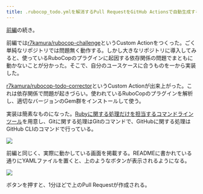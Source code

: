 ```yaml
---
title: .rubocop_todo.ymlを解消するPull RequestをGitHub Actionsで自動生成する (後編)
---
```

[前編](https://r7kamura.com/articles/2022-05-13-rubocop-challenge)の続き。

前編では[r7kamura/rubocop-challenge](https://github.com/r7kamura/rubocop-challenge)というCustom Actionをつくった。ごく単純なリポジトリでは問題無く動作する。しかし大きなリポジトリに導入してみると、使っているRuboCopのプラグインに起因する依存関係の問題でまともに動かないことが分かった。そこで、自分のユースケースに合うものを一から実装した。

[r7kamura/rubocop-todo-corrector](https://github.com/r7kamura/rubocop-todo-corrector)というCustom Actionが出来上がった。これは依存関係で問題が起きづらい。使われているRuboCopのプラグインを解析し、適切なバージョンのGem群をインストールして使う。

実装は簡素なものになった。[Rubyに関する処理だけを担当するコマンドラインツール](https://github.com/r7kamura/rubocop_todo_corrector)を用意し、Gitに関する処理はGitのコマンドで、GitHubに関する処理はGitHub CLIのコマンドで行っている。

![](https://lh3.googleusercontent.com/docs/ADP-6oHnECe12QtfD2IOshKFgZfjtKNBFA5zlZwzLoWGBpEjC7beVj8wiGD6pI_0MRdwTN1zs29ceyOEYXbXysw_B5xPpygfWzeCTFoMY22BsWLnowcEkFhMcZ7fAuNcR1ahRsNl6jwxgmm1U-8nnkmF3_32olkXQrt-X7CvQ02sMx_6XkdqBOse4HPmmPp9RM9u-ihyRJBAu2YsLoFO9LuS7hyH00QIh6NC6UkSVOCCo1niFafGJQdeNxpZGIahaxuZsDau-ZANg3CgmfgxnFF6LJzEIP-hZ3pStG8QfaSUEcji0M_kkKQ-CipOQmziw7DlalwyYPgdqnxlRiFbFbzt1kq20M1waWFOSUPRWxaNPCD_oXnhvY1ftU7F87P2Bvf7ihTO7lR82CrTfWojtAPRXijtHit-ts0Qe6wzn9voEQytEhjhXlTsNkP3lwW-hCYbUgVEn6Mada5ZRzrlmzxufF7hJEZ9h2RfIWQ3olHipOob4zGtOAzYI7FB5F0i7YWT-T11_si7xrdmjs0-sgP2uCG0Sosoo1m0JCxvTBd4TOHCM3LM8yec6YJkPnHr8H26JvAJalcvnPnezZs06UlDoZyx0Fn5vwNrii93-r0IDVCi8Gq1wG5_MjnKroBDCXYzpCbCui3OtXEfmxvuocBgsNzFGTxIw9a4eVq5ieT2os-JAHKiY80zRixi3u1YEeq19S0a2vyTv3a-1HG5VTR8UUaKtSJ7Vb6n_q53ctAT8fw72SidaxdsxD_-KW45IAMMtXErx2OHhaNcmieccT5MizGzNrmeq7QxTFuy4Bomz0bGGsjdTXipH1BvApe-49PQ4W67bVzxSaZD_ZIHs46HySFu_p2put43XPUMtxfCeUiTkfj8n5uEUWU_8AxdGz8Eglc_nI1d2C5RBxNJizK9RMNgZBd1gxocHiHljWXXRBnSYLEE06MXRpEfzqNFPoo2j74MXQEUWiEa6Otxvy_tHl-RRS83seJ5I2-1aWQ-35bSTcIJSxxoL7-syV7Dknuu0RTYb9MPe4Q75ZArbiELb3YpLu1mVSbpdhwqPhMNQXLznON4ycqSidUqYbAqChFOO6ZcILU0XPNiPOe-KITrdKEVD1juap4-YoysjdCEFMNHESncxmICXna5LqFKECHAwcn45GJ8T1z3ktHmUUhRz3IHI_VqLNJ42FZ3xUyseOxQBGjWOUbDFiipbiLUaE4JuvCKavNaPi2T4dCudg76Hh8rPRuuzAkEzH-Xx_oKxJGINY4-)

前編と同じく、実際に動かしている画面を掲載する。READMEに書かれている通りにYAMLファイルを置くと、上のようなボタンが表示されるようになる。

![](https://lh3.googleusercontent.com/docs/ADP-6oH7iJYYu3E_BIOA6xMLJS-azineNjB0vpCL8z9Hn5xYWXUuGDxuhBPuLvnNt52Va3mHzVAjVqJpc0aHTDIy1RDSqCHBAuY-9YFmoV4rFyO7MNp_cM2lI10jrbRcWyq-VXy5DaOYGAWl0XeB9kLE7H29NDLG7nAuIWfCtrIq-qWE2ybaRyc0J3O5Vy20MTmCyfOBISwmBGLEFC1ZSLePYyMhoJv63yTOCz9fVJH_uZXzeLljWr43BJN1TwDOjHYfngSlqT3-QkdKnMdd59ADCguxFpO0b3iZy8Nk30I0G3x-AABjBwos6Ad_POUYt21CeSNS3y-ay4DpsrfcVhVFvTebz83xOBKKKvj1_JgUdJxlu2NMQEMr50e8an2sAsvmJIBowJtUssVqrmAOOiKQ2bwkXjbpY2sio1W3hHFRsJGxnZiieodJjJxdtal27mijVePcdBlq0s9Q9T6F6uhjkmWHjitqTqqXwWzxi8B3appzDNO2vosaNyr28C9rbI2R083fyYKbqO3SDergiO9oaDPbk7htMPcX8Xs_nafwJJZ8yIq0SKukwRO8ALhW5sPObCcutmTUHDLEginqVFaloXJVZRJMqFBt9SSqE6-T8ODSDfWhYNIX6SkY8TsiQkrUdxEiC1IHMJGYphfc8KJuZAj5kPmyRGjxwYy1MXJigh0hsFSBNOWA43WyCed0lE-guMopUnGyxkoehr1Q2FLoAM03rskaB_vFvn2JkL8eGkNzzQKws7Wsm6oOHjmFIw1ZUIYJE4cQQJ_ePfSgxV7WUGnCgzYpO5aafncwoZQwZ5J4Ib7micecp_zdLhYJs3i9Qp9HfjeqZBEULEmjFiuD_OcNDdJ6uybynNXrsHagEe4ovtv_b5RH_5reM3JuxassgNZ_9Ih2_zAn9b_OJucWR06VmURgj-1MNqvP80IWd3ExvO0B9va-Jn7eULfoMC08MA92tFtC55betDVQYYQn1g9yjjJwdVkaM4OkqhUde2oJu2P4o-knqnYMwLbpDe1giqxzfPLECYp_4xBTfRd0_w-3eITDnla24NAlg0PusQlzJvPmgvcooQTxJEDg8akf4ljB01E5Zw9zSpk9E4UVWviXsEJoptJ8EuAWHn6PnbMSFdnPUQ295E_fzOwo0bq7TMnNXOfI9ev0I4e-vfMjPo8CMnjNDOj-JeCowbuSdLesw7wi1OoKStp5GvwfqrIz8RkaexwuApdlhd1CFwxXO80uQtoCnvYyseqlj0FO7tKbDhnk)

ボタンを押すと、1分ほどで上のPull Requestが作成される。
